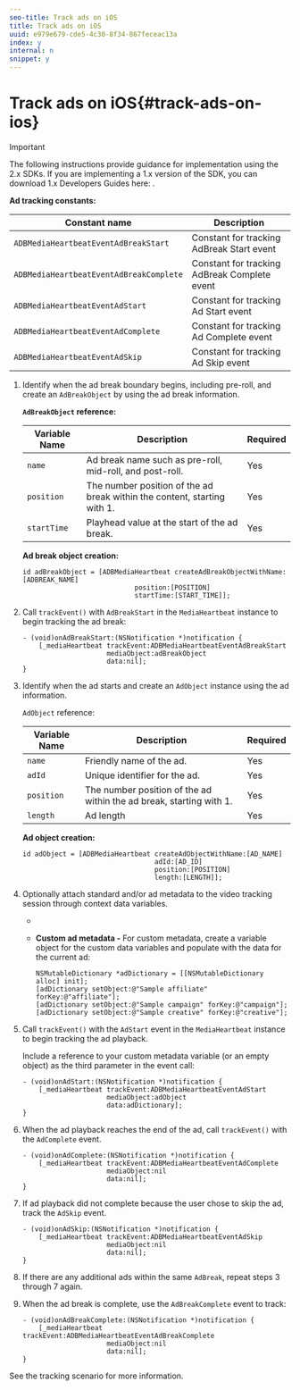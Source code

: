 ```yaml
---
seo-title: Track ads on iOS
title: Track ads on iOS
uuid: e979e679-cde5-4c30-8f34-867feceac13a
index: y
internal: n
snippet: y
---
```


# Track ads on iOS{#track-ads-on-ios}

>[!IMPORTANT]
>
>The following instructions provide guidance for implementation using the 2.x SDKs. If you are implementing a 1.x version of the SDK, you can download 1.x Developers Guides here: [](../../sdk-implement/download-sdks.md).

**Ad tracking constants:**

|  Constant name  | Description  |
|---|---|
|  `ADBMediaHeartbeatEventAdBreakStart`  | Constant for tracking AdBreak Start event  |
|  `ADBMediaHeartbeatEventAdBreakComplete`  | Constant for tracking AdBreak Complete event  |
|  `ADBMediaHeartbeatEventAdStart`  | Constant for tracking Ad Start event  |
|  `ADBMediaHeartbeatEventAdComplete`  | Constant for tracking Ad Complete event  |
|  `ADBMediaHeartbeatEventAdSkip`  | Constant for tracking Ad Skip event  |

1. Identify when the ad break boundary begins, including pre-roll, and create an `AdBreakObject` by using the ad break information.

   **`AdBreakObject` reference:** 

   |  Variable Name  | Description  | Required  |
   |---|---|---|
   |  `name`  | Ad break name such as pre-roll, mid-roll, and post-roll.  | Yes  |
   |  `position`  | The number position of the ad break within the content, starting with 1. | Yes  |
   |  `startTime`  | Playhead value at the start of the ad break.  | Yes  |

   **Ad break object creation:** 

   ```
   id adBreakObject = [ADBMediaHeartbeat createAdBreakObjectWithName:[ADBREAK_NAME] 
                               position:[POSITION]  
                               startTime:[START_TIME]];
   ```

1. Call `trackEvent()` with `AdBreakStart` in the `MediaHeartbeat` instance to begin tracking the ad break: 

   ```
   - (void)onAdBreakStart:(NSNotification *)notification { 
       [_mediaHeartbeat trackEvent:ADBMediaHeartbeatEventAdBreakStart  
                        mediaObject:adBreakObject  
                        data:nil]; 
   }
   ```

1. Identify when the ad starts and create an `AdObject` instance using the ad information.

   `AdObject` reference: 

   |  Variable Name  | Description  | Required  |
   |---|---|---|
   |  `name`  | Friendly name of the ad.  | Yes  |
   |  `adId`  | Unique identifier for the ad.  | Yes  |
   |  `position`  | The number position of the ad within the ad break, starting with 1. | Yes  |
   |  `length`  | Ad length  | Yes  |

   **Ad object creation:** 

   ```
   id adObject = [ADBMediaHeartbeat createAdObjectWithName:[AD_NAME] 
                                    adId:[AD_ID] 
                                    position:[POSITION] 
                                    length:[LENGTH]];
   ```

1. Optionally attach standard and/or ad metadata to the video tracking session through context data variables.

    * [](../../sdk-implement/track-ads/impl-std-ad-metadata/impl-std-ad-metadata-ios.md)
    * **Custom ad metadata -** For custom metadata, create a variable object for the custom data variables and populate with the data for the current ad:     
    
      ```    
      NSMutableDictionary *adDictionary = [[NSMutableDictionary alloc] init]; 
      [adDictionary setObject:@"Sample affiliate" forKey:@"affiliate"]; 
      [adDictionary setObject:@"Sample campaign" forKey:@"campaign"]; 
      [adDictionary setObject:@"Sample creative" forKey:@"creative"];
      ```

1. Call `trackEvent()` with the `AdStart` event in the `MediaHeartbeat` instance to begin tracking the ad playback.

   Include a reference to your custom metadata variable (or an empty object) as the third parameter in the event call: 

   ```
   - (void)onAdStart:(NSNotification *)notification { 
       [_mediaHeartbeat trackEvent:ADBMediaHeartbeatEventAdStart  
                        mediaObject:adObject  
                        data:adDictionary]; 
   }
   ```

1. When the ad playback reaches the end of the ad, call `trackEvent()` with the `AdComplete` event. 

   ```
   - (void)onAdComplete:(NSNotification *)notification { 
       [_mediaHeartbeat trackEvent:ADBMediaHeartbeatEventAdComplete  
                        mediaObject:nil  
                        data:nil]; 
   }
   ```

1. If ad playback did not complete because the user chose to skip the ad, track the `AdSkip` event. 

   ```
   - (void)onAdSkip:(NSNotification *)notification { 
       [_mediaHeartbeat trackEvent:ADBMediaHeartbeatEventAdSkip  
                        mediaObject:nil  
                        data:nil]; 
   }
   ```

1. If there are any additional ads within the same `AdBreak`, repeat steps 3 through 7 again. 
1. When the ad break is complete, use the `AdBreakComplete` event to track: 

   ```
   - (void)onAdBreakComplete:(NSNotification *)notification { 
       [_mediaHeartbeat trackEvent:ADBMediaHeartbeatEventAdBreakComplete  
                        mediaObject:nil  
                        data:nil]; 
   }
   ```

See the tracking scenario [](../../sdk-implement/tracking-scenarios/vod-preroll-ads.md) for more information.
